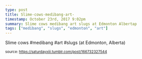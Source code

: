 ```yaml
---
type: post
title: Slime-cows-medibang-art-
timestamp: October 23rd, 2017 9:02pm
summary: Slime cows medibang art slugs at Edmonton Albertap 
tags: ["medibang", "slugs", "edmonton", "art"]
---
```

<a href="https://www.instagram.com/p/BanW2-1HFBN/ "></a>
                                                                                          <div class="caption">
Slime cows #medibang #art #slugs (at Edmonton, Alberta)
 
                                    
                
                
                
                
                                
<small>source: https://saturdayxiii.tumblr.com/post/166732327544</small>
